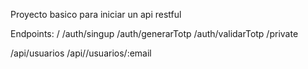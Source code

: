 Proyecto basico para iniciar un api restful

Endpoints:
/
/auth/singup
/auth/generarTotp
/auth/validarTotp
/private

/api/usuarios
/api//usuarios/:email

